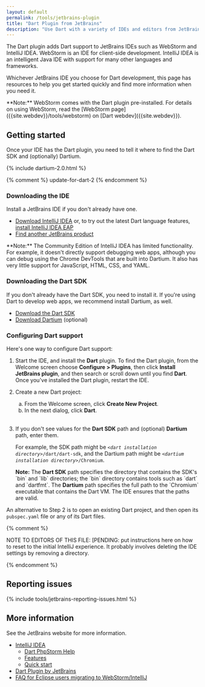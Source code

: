 ```yaml
---
layout: default
permalink: /tools/jetbrains-plugin
title: "Dart Plugin from JetBrains"
description: "Use Dart with a variety of IDEs and editors from JetBrains."
---
```


The Dart plugin adds Dart support to JetBrains IDEs such as
WebStorm and IntelliJ IDEA.
WebStorm is an IDE for client-side development.
IntelliJ IDEA is an intelligent Java IDE
with support for many other languages and frameworks.

Whichever JetBrains IDE you choose for Dart development,
this page has resources to help you get started quickly
and find more information when you need it.

<aside class="alert alert-info" markdown="1">
**Note:**
WebStorm comes with the Dart plugin pre-installed.
For details on using WebStorm,
read the [WebStorm page]({{site.webdev}}/tools/webstorm)
on [Dart webdev]({{site.webdev}}).
</aside>

## Getting started

Once your IDE has the Dart plugin,
you need to tell it where to find the Dart SDK and
(optionally) Dartium.

{% include dartium-2.0.html %}

{% comment %}
update-for-dart-2
{% endcomment %}

### Downloading the IDE

Install a JetBrains IDE if you don't already have one.

* <a href="https://www.jetbrains.com/idea/download/"
  target="_blank">Download IntelliJ IDEA</a> or,
  to try out the latest Dart language features,
  [install IntelliJ IDEA EAP](https://confluence.jetbrains.com/display/IDEADEV/EAP)
* <a href="https://www.jetbrains.com/products.html"
  target="_blank">Find another JetBrains product</a>

<aside class="alert alert-info" markdown="1">
  **Note:**
  The Community Edition of IntelliJ IDEA has limited functionality.
  For example, it doesn't directly support debugging web apps,
  although you can debug using the Chrome DevTools that are built into Dartium.
  It also has very little support for JavaScript, HTML, CSS, and YAML.
</aside>


### Downloading the Dart SDK

If you don't already have the Dart SDK,
you need to install it.
If you're using Dart to develop web apps,
we recommend install Dartium, as well.

* [Download the Dart SDK](/install)
* [Download Dartium]({{site.webdev}}/tools/dartium) (optional)


### Configuring Dart support

Here's one way to configure Dart support:

<ol>
<li>
  <p>
    Start the IDE, and install the <b>Dart</b> plugin.
    To find the Dart plugin, from the Welcome screen
    choose <b>Configure > Plugins</b>,
    then click <b>Install JetBrains plugin</b>,
    and then search or scroll down until you find <b>Dart</b>.
    Once you've installed the Dart plugin, restart the IDE.
  </p>
</li>

<li>
  <p>
    Create a new Dart project:
  </p>

  <ol type="a">
    <li> From the Welcome screen, click <b>Create New Project</b>. </li>
    <li> In the next dialog, click <b>Dart</b>.</li>
  </ol>
</li>
<br>

<li>
  <p>
    If you don't see values for the <b>Dart SDK</b> path and
    (optional) <b>Dartium</b> path, enter them.
  </p>

  <p>
    For example, the SDK path might be
    <code><em>&lt;dart installation directory></em>/dart/dart-sdk</code>,
    and the Dartium path might be
    <code><em>&lt;dartium installation directory></em>/Chromium</code>.
  </p>

<aside class="alert alert-info" markdown="1">
  <b>Note:</b>
  The <b>Dart SDK</b> path specifies the directory that
  contains the SDK's `bin` and `lib` directories;
  the `bin` directory contains tools such as `dart` and `dartfmt`.
  The <b>Dartium</b> path specifies the full path to the
  `Chromium` executable that contains the Dart VM.
  The IDE ensures that the paths are valid.
</aside>
</li>
</ol>

An alternative to Step 2 is to open an existing Dart project,
and then open its `pubspec.yaml` file or any of its Dart files.


{% comment %}

NOTE TO EDITORS OF THIS FILE:
[PENDING: put instructions here on how to reset to the initial
IntelliJ experience.
It probably involves deleting the IDE settings
by removing a directory.

{% endcomment %}


## Reporting issues

{% include tools/jetbrains-reporting-issues.html %}


## More information

See the JetBrains website for more information.

* [IntelliJ IDEA](https://www.jetbrains.com/idea/)
  * [Dart PhpStorm Help](https://www.jetbrains.com/help/phpstorm/dart.html)
  * [Features](https://www.jetbrains.com/idea/features/)
  * [Quick start](https://www.jetbrains.com/help/idea/meet-intellij-idea.html)
* [Dart Plugin by JetBrains](https://plugins.jetbrains.com/plugin/6351)
* [FAQ for Eclipse users migrating to WebStorm/IntelliJ](https://www.jetbrains.com/help/idea/eclipse.html)
